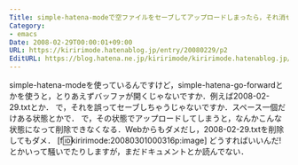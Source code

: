 ```yaml
---
Title: simple-hatena-modeで空ファイルをセーブしてアップロードしまったら，それ消せないの？
Category:
- emacs
Date: 2008-02-29T00:00:01+09:00
URL: https://kiririmode.hatenablog.jp/entry/20080229/p2
EditURL: https://blog.hatena.ne.jp/kiririmode/kiririmode.hatenablog.jp/atom/entry/8454420450078215401
---
```



simple-hatena-modeを使っているんですけど，simple-hatena-go-forwardとかを使うと，とりあえずバッファが開くじゃないですか．例えば2008-02-29.txtとか．
で，それを誤ってセーブしちゃうじゃないですか．スペース一個だけある状態とかで．
で，その状態でアップロードしてしまうと，なんかこんな状態になって削除できなくなる．Webからもダメだし，2008-02-29.txtを削除してもダメ．
[f:id:kiririmode:20080301000316p:image]
どうすればいいんだ!とかいって騒いでたりしますが，まだドキュメントとか読んでない．
